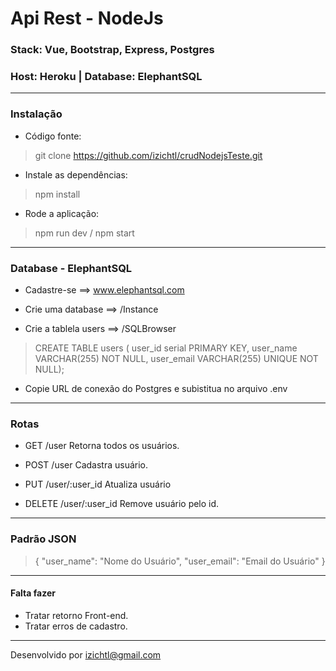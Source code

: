 # Api Rest - NodeJs
### Stack: Vue, Bootstrap, Express, Postgres
### Host: Heroku | Database: ElephantSQL

---
### Instalação

- Código fonte:
>git clone https://github.com/izichtl/crudNodejsTeste.git

- Instale as dependências:
>npm install

- Rode a aplicação:
> npm run dev / npm start
---
### Database - ElephantSQL

- Cadastre-se ==> www.elephantsql.com

- Crie uma database ==> /Instance

- Crie a tablela users ==> /SQLBrowser

>CREATE TABLE users ( user_id serial PRIMARY KEY, user_name VARCHAR(255) NOT NULL, user_email VARCHAR(255) UNIQUE NOT NULL);

- Copie URL de conexão do Postgres e subistitua no arquivo .env

---
### Rotas

- GET /user Retorna todos os usuários.

- POST /user Cadastra usuário.

- PUT /user/:user_id Atualiza usuário

- DELETE /user/:user_id Remove usuário pelo id.
---
### Padrão JSON

>{
"user_name": "Nome do Usuário",
"user_email": "Email do Usuário"
}
---

#### Falta fazer
- Tratar retorno Front-end. 
- Tratar erros de cadastro. 
---
Desenvolvido por izichtl@gmail.com 